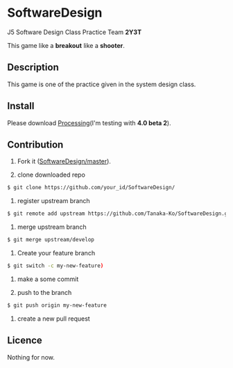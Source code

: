 # SoftwareDesign

J5 Software Design Class Practice Team **2Y3T**

This game like a **breakout** like a **shooter**.

## Description

This game is one of the practice given in the system design class.

<!-- 
## Demo

## VS. 

## Requirement

## Usage
-->

## Install

Please download [Processing](https://processing.org/download "Download")(I'm testing with **4.0 beta 2**).

## Contribution

1. Fork it ([SoftwareDesign/master](https://github.com/Tanaka-Ko/SoftwareDesign/tree/master "master")).

1. clone downloaded repo
```zsh
$ git clone https://github.com/your_id/SoftwareDesign/
```

1. register upstream branch
```zsh
$ git remote add upstream https://github.com/Tanaka-Ko/SoftwareDesign.git
```

1. merge upstream branch
```zsh
$ git merge upstream/develop
```
1. Create your feature branch 
```zsh
$ git switch -c my-new-feature)
```

1. make a some commit

1. push to the branch
```zsh
$ git push origin my-new-feature
```

1. create a new pull request

## Licence

Nothing for now.

<!--
## Author
-->
